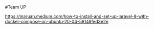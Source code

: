 #Team UP

https://maruan.medium.com/how-to-install-and-set-up-laravel-8-with-docker-compose-on-ubuntu-20-04-58149fed3e2e